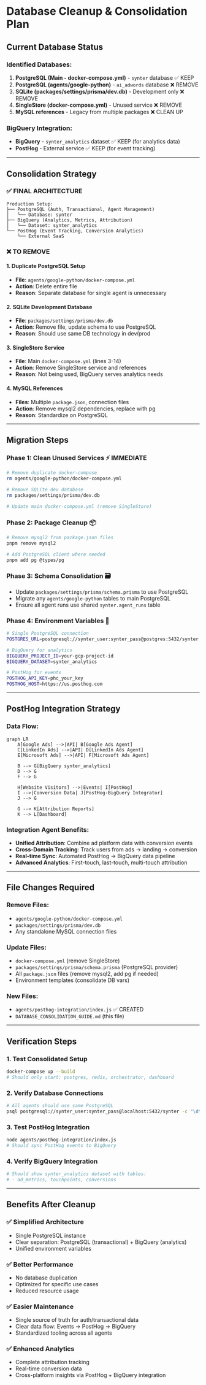 # Database Cleanup & Consolidation Plan

## Current Database Status

### Identified Databases:
1. **PostgreSQL (Main - docker-compose.yml)** - `synter` database ✅ KEEP
2. **PostgreSQL (agents/google-python)** - `ai_adwords` database ❌ REMOVE
3. **SQLite (packages/settings/prisma/dev.db)** - Development only ❌ REMOVE
4. **SingleStore (docker-compose.yml)** - Unused service ❌ REMOVE
5. **MySQL references** - Legacy from multiple packages ❌ CLEAN UP

### BigQuery Integration:
- **BigQuery** - `synter_analytics` dataset ✅ KEEP (for analytics data)
- **PostHog** - External service ✅ KEEP (for event tracking)

---

## Consolidation Strategy

### ✅ FINAL ARCHITECTURE
```
Production Setup:
├── PostgreSQL (Auth, Transactional, Agent Management)
│   └── Database: synter
├── BigQuery (Analytics, Metrics, Attribution)  
│   └── Dataset: synter_analytics
└── PostHog (Event Tracking, Conversion Analytics)
    └── External SaaS
```

### ❌ TO REMOVE

#### 1. Duplicate PostgreSQL Setup
- **File**: `agents/google-python/docker-compose.yml`
- **Action**: Delete entire file
- **Reason**: Separate database for single agent is unnecessary

#### 2. SQLite Development Database  
- **File**: `packages/settings/prisma/dev.db`
- **Action**: Remove file, update schema to use PostgreSQL
- **Reason**: Should use same DB technology in dev/prod

#### 3. SingleStore Service
- **File**: Main `docker-compose.yml` (lines 3-14)
- **Action**: Remove SingleStore service and references
- **Reason**: Not being used, BigQuery serves analytics needs

#### 4. MySQL References
- **Files**: Multiple `package.json`, connection files
- **Action**: Remove mysql2 dependencies, replace with pg
- **Reason**: Standardize on PostgreSQL

---

## Migration Steps

### Phase 1: Clean Unused Services ⚡ IMMEDIATE
```bash
# Remove duplicate docker-compose
rm agents/google-python/docker-compose.yml

# Remove SQLite dev database
rm packages/settings/prisma/dev.db

# Update main docker-compose.yml (remove SingleStore)
```

### Phase 2: Package Cleanup 📦 
```bash
# Remove mysql2 from package.json files
pnpm remove mysql2

# Add PostgreSQL client where needed  
pnpm add pg @types/pg
```

### Phase 3: Schema Consolidation 🗃️
- Update `packages/settings/prisma/schema.prisma` to use PostgreSQL
- Migrate any `agents/google-python` tables to main PostgreSQL
- Ensure all agent runs use shared `synter.agent_runs` table

### Phase 4: Environment Variables 🔧
```bash
# Single PostgreSQL connection
POSTGRES_URL=postgresql://synter_user:synter_pass@postgres:5432/synter

# BigQuery for analytics
BIGQUERY_PROJECT_ID=your-gcp-project-id  
BIGQUERY_DATASET=synter_analytics

# PostHog for events
POSTHOG_API_KEY=phc_your_key
POSTHOG_HOST=https://us.posthog.com
```

---

## PostHog Integration Strategy

### Data Flow:
```mermaid
graph LR
    A[Google Ads] -->|API| B[Google Ads Agent]
    C[LinkedIn Ads] -->|API| D[LinkedIn Ads Agent]  
    E[Microsoft Ads] -->|API| F[Microsoft Ads Agent]
    
    B --> G[BigQuery synter_analytics]
    D --> G
    F --> G
    
    H[Website Visitors] -->|Events| I[PostHog]
    I -->|Conversion Data| J[PostHog-BigQuery Integrator]
    J --> G
    
    G --> K[Attribution Reports]
    K --> L[Dashboard]
```

### Integration Agent Benefits:
- **Unified Attribution**: Combine ad platform data with conversion events
- **Cross-Domain Tracking**: Track users from ads → landing → conversion
- **Real-time Sync**: Automated PostHog → BigQuery data pipeline
- **Advanced Analytics**: First-touch, last-touch, multi-touch attribution

---

## File Changes Required

### Remove Files:
- `agents/google-python/docker-compose.yml`
- `packages/settings/prisma/dev.db` 
- Any standalone MySQL connection files

### Update Files:
- `docker-compose.yml` (remove SingleStore)
- `packages/settings/prisma/schema.prisma` (PostgreSQL provider)
- All `package.json` files (remove mysql2, add pg if needed)
- Environment templates (consolidate DB vars)

### New Files:
- `agents/posthog-integration/index.js` ✅ CREATED
- `DATABASE_CONSOLIDATION_GUIDE.md` (this file)

---

## Verification Steps

### 1. Test Consolidated Setup
```bash
docker-compose up --build
# Should only start: postgres, redis, orchestrator, dashboard
```

### 2. Verify Database Connections
```bash
# All agents should use same PostgreSQL
psql postgresql://synter_user:synter_pass@localhost:5432/synter -c "\dt"
```

### 3. Test PostHog Integration
```bash
node agents/posthog-integration/index.js
# Should sync PostHog events to BigQuery
```

### 4. Verify BigQuery Integration
```bash 
# Should show synter_analytics dataset with tables:
# - ad_metrics, touchpoints, conversions
```

---

## Benefits After Cleanup

### ✅ Simplified Architecture
- Single PostgreSQL instance
- Clear separation: PostgreSQL (transactional) + BigQuery (analytics)  
- Unified environment variables

### ✅ Better Performance
- No database duplication
- Optimized for specific use cases
- Reduced resource usage

### ✅ Easier Maintenance
- Single source of truth for auth/transactional data
- Clear data flow: Events → PostHog → BigQuery
- Standardized tooling across all agents

### ✅ Enhanced Analytics  
- Complete attribution tracking
- Real-time conversion data
- Cross-platform insights via PostHog + BigQuery integration
